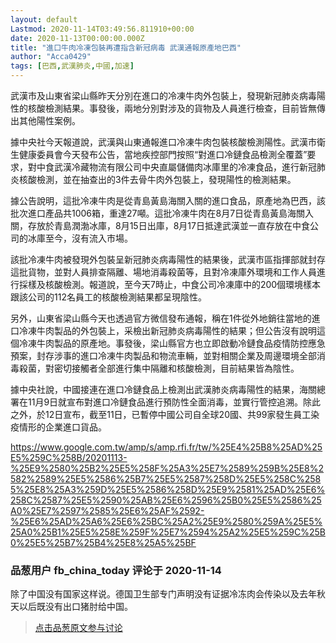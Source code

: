 ```yaml
---
layout: default
Lastmod: 2020-11-14T03:49:56.811910+00:00
date: 2020-11-13T00:00:00.000Z
title: "進口牛肉冷凍包裝再遭指含新冠病毒 武漢通報原產地巴西"
author: "Acca0429"
tags: [巴西,武漢肺炎,中國,加速]
---
```


武漢市及山東省梁山縣昨天分別在進口的冷凍牛肉外包裝上，發現新冠肺炎病毒陽性的核酸檢測結果。事發後，兩地分別對涉及的貨物及人員進行檢查，目前皆無傳出其他陽性案例。  
  
據中央社今天報道說，武漢與山東通報進口冷凍牛肉包裝核酸檢測陽性。武漢市衛生健康委員會今天發布公告，當地疾控部門按照“對進口冷鏈食品檢測全覆蓋”要求，對中食武漢冷藏物流有限公司中央直屬儲備肉冰庫里的冷凍食品，進行新冠肺炎核酸檢測，並在抽查出的3件去骨牛肉外包裝上，發現陽性的檢測結果。  
  
據公告說明，這批冷凍牛肉是從青島黃島海關入關的進口食品，原產地為巴西，該批次進口產品共1006箱，重達27噸。這批冷凍牛肉在8月7日從青島黃島海關入關，存放於青島潤渤冰庫，8月15日出庫，8月17日抵達武漢並一直存放在中食公司的冰庫至今，沒有流入市場。  
  
該批冷凍牛肉被發現外包裝呈新冠肺炎病毒陽性的結果後，武漢市區指揮部就封存這批貨物，並對人員排查隔離、場地消毒殺菌等，且對冷凍庫外環境和工作人員進行採樣及核酸檢測。報道說，至今天7時止，中食公司冷凍庫中的200個環境樣本跟該公司的112名員工的核酸檢測結果都呈現陰性。  
  
另外，山東省梁山縣今天也透過官方微信發布通報，稱在1件從外地銷往當地的進口冷凍牛肉製品的外包裝上，采檢出新冠肺炎病毒陽性的結果；但公告沒有說明這個冷凍牛肉製品的原產地。事發後，梁山縣官方也立即啟動冷鏈食品疫情防控應急預案，封存涉事的進口冷凍牛肉製品和物流車輛，並對相關企業及周邊環境全部消毒殺菌，對密切接觸者全部進行集中隔離和核酸檢測，目前結果皆為陰性。  
  
據中央社說，中國接連在進口冷鏈食品上檢測出武漢肺炎病毒陽性的結果，海關總署在11月9日就宣布對進口冷鏈食品進行預防性全面消毒，並實行管控追溯。除此之外，於12日宣布，截至11日，已暫停中國公司自全球20國、共99家發生員工染疫情形的企業進口貨品。  
  
https://www.google.com.tw/amp/s/amp.rfi.fr/tw/%25E4%25B8%25AD%25E5%259C%258B/20201113-%25E9%2580%25B2%25E5%258F%25A3%25E7%2589%259B%25E8%2582%2589%25E5%2586%25B7%25E5%2587%258D%25E5%258C%2585%25E8%25A3%259D%25E5%2586%258D%25E9%2581%25AD%25E6%258C%2587%25E5%2590%25AB%25E6%2596%25B0%25E5%2586%25A0%25E7%2597%2585%25E6%25AF%2592-%25E6%25AD%25A6%25E6%25BC%25A2%25E9%2580%259A%25E5%25A0%25B1%25E5%258E%259F%25E7%2594%25A2%25E5%259C%25B0%25E5%25B7%25B4%25E8%25A5%25BF

            
### 品葱用户 **fb_china_today** 评论于 2020-11-14
        
除了中国没有国家这样说。德国卫生部专门声明没有证据冷冻肉会传染以及去年秋天以后既没有出口猪肘给中国。
        






> [点击品葱原文参与讨论](https://pincong.rocks/article/26307)

